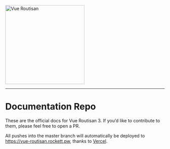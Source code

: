 <img src="https://rockett.pw/git-assets/vue-routisan/logo.svg" alt="Vue Routisan" width="250">

---

# Documentation Repo

These are the official docs for Vue Routisan 3. If you’d like to contribute to them, please feel free to open a PR.

All pushes into the master branch will automatically be deployed to https://vue-routisan.rockett.pw, thanks to [Vercel](https://vercel.com).
